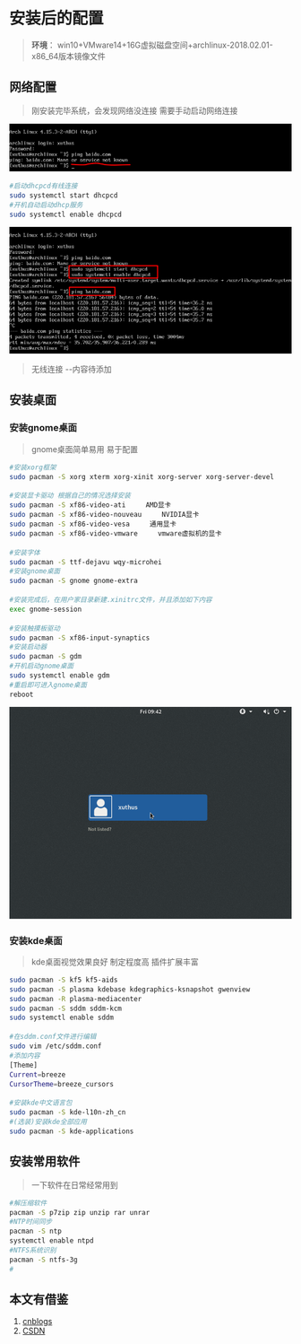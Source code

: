 # 安装后的配置

> **环境**： win10+VMware14+16G虚拟磁盘空间+archlinux-2018.02.01-x86_64版本镜像文件

## 网络配置

> 刚安装完毕系统，会发现网络没连接 需要手动启动网络连接

![网络未连接](../public/archlinux/config/network-1.png)

```bash
#启动dhcpcd有线连接
sudo systemctl start dhcpcd
#开机自动启动dhcp服务
sudo systemctl enable dhcpcd
```

![网络检测](../public/archlinux/config/network-2.png)

> 无线连接 --内容待添加

## 安装桌面

### 安装gnome桌面

> gnome桌面简单易用 易于配置

```bash
#安装xorg框架
sudo pacman -S xorg xterm xorg-xinit xorg-server xorg-server-devel

#安装显卡驱动 根据自己的情况选择安装
sudo pacman -S xf86-video-ati     AMD显卡
sudo pacman -S xf86-video-nouveau     NVIDIA显卡
sudo pacman -S xf86-video-vesa     通用显卡
sudo pacman -S xf86-video-vmware     vmware虚拟机的显卡

#安装字体
sudo pacman -S ttf-dejavu wqy-microhei  
#安装gnome桌面
sudo pacman -S gnome gnome-extra

#安装完成后，在用户家目录新建.xinitrc文件，并且添加如下内容
exec gnome-session

#安装触摸板驱动
sudo pacman -S xf86-input-synaptics
#安装启动器
sudo pacman -S gdm
#开机启动gnome桌面
sudo systemctl enable gdm
#重启即可进入gnome桌面
reboot
```

![进入gnome](../public/archlinux/config/gnome-1.png)

### 安装kde桌面

> kde桌面视觉效果良好 制定程度高 插件扩展丰富

```bash
sudo pacman -S kf5 kf5-aids  
sudo pacman -S plasma kdebase kdegraphics-ksnapshot gwenview  
sudo pacman -R plasma-mediacenter  
sudo pacman -S sddm sddm-kcm  
sudo systemctl enable sddm  

#在sddm.conf文件进行编辑
sudo vim /etc/sddm.conf  
#添加内容
[Theme]
Current=breeze
CursorTheme=breeze_cursors  

#安装kde中文语言包
sudo pacman -S kde-l10n-zh_cn
#(选装)安装kde全部应用
sudo pacman -S kde-applications
```

## 安装常用软件

> 一下软件在日常经常用到

```bash
#解压缩软件
pacman -S p7zip zip unzip rar unrar
#NTP时间同步
pacman -S ntp  
systemctl enable ntpd  
#NTFS系统识别
pacman -S ntfs-3g  
#
```

## 本文有借鉴

1. [cnblogs](https://www.cnblogs.com/vachester/p/5635819.html)
1. [CSDN](http://blog.csdn.net/u010968957/article/details/52012291)